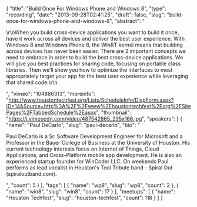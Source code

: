 {
  "title": "Build Once For Windows Phone and Windows 8",
  "type": "recording",
  "date": "2013-09-28T02:41:25",
  "draft": false,
  "slug": "build-once-for-windows-phone-and-windows-8",
  "abstract": "<p>\r\nWhen you build cross-device applications you want to build it once, have it work across all devices and deliver the best user experience. With Windows 8 and Windows Phone 8, the WinRT kernel means that building across devices has never been easier. There are 2 important concepts we need to embrace in order to build the best cross-device applications. We will give you best practices for sharing code, focusing on portable class libraries. Then we’ll show you how to optimize the interfaces to most appropriately target your app for the best user experience while leveraging that shared code.\r\n</p>",
  "vimeo": "104886313",
  "moreinfo": "http://www.houstontechfest.org/Lists/ScheduleInfo/DispForm.aspx?ID=14&Source=http%3A%2F%2Fwww%2Ehoustontechfest%2Eorg%2FSitePages%2FTabbedSchedule%2Easpx",
  "thumbnail": "https://i.vimeocdn.com/video/487542865_295x166.jpg",
  "speakers": [
    {
      "name": "Paul DeCarlo",
      "slug": "paul-decarlo",
      "bio": "<p>Paul DeCarlo is a Sr. Software Development Engineer for Microsoft and a Professor in the Bauer College of Business at the University of Houston. His current technology interests focus on Internet of Things, Cloud Applications, and Cross-Platform mobile app development. He is also an experienced startup founder for WinCoder LLC. On weekends Paul performs as lead vocalist in Houston's Tool Tribute band - Spiral Out (spiraloutband.com).</p>",
      "count": 5
    }
  ],
  "tags": [
    {
      "name": "wp8",
      "slug": "wp8",
      "count": 2
    },
    {
      "name": "win8",
      "slug": "win8",
      "count": 17
    }
  ],
  "meetups": [
    {
      "name": "Houston Techfest",
      "slug": "houston-techfest",
      "count": 118
    }
  ]
}